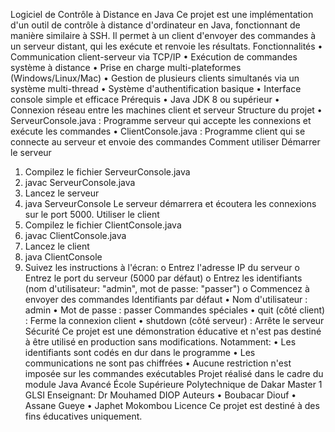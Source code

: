 Logiciel de Contrôle à Distance en Java
Ce projet est une implémentation d'un outil de contrôle à distance d'ordinateur en Java, fonctionnant de manière similaire à SSH. Il permet à un client d'envoyer des commandes à un serveur distant, qui les exécute et renvoie les résultats.
Fonctionnalités
•	Communication client-serveur via TCP/IP
•	Exécution de commandes système à distance
•	Prise en charge multi-plateformes (Windows/Linux/Mac)
•	Gestion de plusieurs clients simultanés via un système multi-thread
•	Système d'authentification basique
•	Interface console simple et efficace
Prérequis
•	Java JDK 8 ou supérieur
•	Connexion réseau entre les machines client et serveur
Structure du projet
•	ServeurConsole.java : Programme serveur qui accepte les connexions et exécute les commandes
•	ClientConsole.java : Programme client qui se connecte au serveur et envoie des commandes
Comment utiliser
Démarrer le serveur
1.	Compilez le fichier ServeurConsole.java
2.	javac ServeurConsole.java
3.	Lancez le serveur
4.	java ServeurConsole
Le serveur démarrera et écoutera les connexions sur le port 5000.
Utiliser le client
1.	Compilez le fichier ClientConsole.java
2.	javac ClientConsole.java
3.	Lancez le client
4.	java ClientConsole
5.	Suivez les instructions à l'écran:
o	Entrez l'adresse IP du serveur
o	Entrez le port du serveur (5000 par défaut)
o	Entrez les identifiants (nom d'utilisateur: "admin", mot de passe: "passer")
o	Commencez à envoyer des commandes
Identifiants par défaut
•	Nom d'utilisateur : admin
•	Mot de passe : passer
Commandes spéciales
•	quit (côté client) : Ferme la connexion client
•	shutdown (côté serveur) : Arrête le serveur
Sécurité
Ce projet est une démonstration éducative et n'est pas destiné à être utilisé en production sans modifications. Notamment:
•	Les identifiants sont codés en dur dans le programme
•	Les communications ne sont pas chiffrées
•	Aucune restriction n'est imposée sur les commandes exécutables
Projet réalisé dans le cadre du module Java Avancé
École Supérieure Polytechnique de Dakar
Master 1 GLSI
Enseignant: Dr Mouhamed DIOP
Auteurs
•	Boubacar Diouf
•	Assane Gueye
•	Japhet Mokombou
Licence
Ce projet est destiné à des fins éducatives uniquement.

